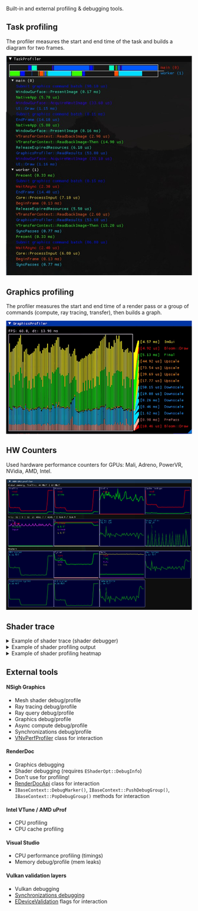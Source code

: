 Built-in and external profiling & debugging tools.

## Task profiling

The profiler measures the start and end time of the task and builds a diagram for two frames.

![](img/TaskProfiler.jpg)


## Graphics profiling

The profiler measures the start and end time of a render pass or a group of commands (compute, ray tracing, transfer), then builds a graph.

![](img/GraphicsProfiler.jpg)


## HW Counters

Used hardware performance counters for GPUs: Mali, Adreno, PowerVR, NVidia, AMD, Intel.

![](img/ARM-HWCounters.png)


## Shader trace

<details>
<summary>Example of shader trace (shader debugger)</summary>

```cpp
//> gl_GlobalInvocationID: uint3 {8, 8, 0}
//> gl_LocalInvocationID: uint3 {0, 0, 0}
//> gl_WorkGroupID: uint3 {1, 1, 0}
no source

//> index: uint {136}
//  gl_GlobalInvocationID: uint3 {8, 8, 0}
11. index = gl_GlobalInvocationID.x + gl_GlobalInvocationID.y * gl_NumWorkGroups.x * gl_WorkGroupSize.x;

//> size: uint {256}
12. size = gl_NumWorkGroups.x * gl_NumWorkGroups.y * gl_WorkGroupSize.x * gl_WorkGroupSize.y;

//> value: float {0.506611}
//  index: uint {136}
//  size: uint {256}
13. value = sin( float(index) / size );

//> imageStore(): void
//  gl_GlobalInvocationID: uint3 {8, 8, 0}
//  value: float {0.506611}
14.     imageStore( un_OutImage, ivec2(gl_GlobalInvocationID.xy), vec4(value) );
```
The `//>` symbol marks the modified variable or function result.
</details>

<details>
<summary>Example of shader profiling output</summary>

```cpp
//> gl_GlobalInvocationID: uint3 {512, 512, 0}
//> gl_LocalInvocationID: uint3 {0, 0, 0}
//> gl_WorkGroupID: uint3 {64, 64, 0}
no source

// subgroup total: 100.00%,  avr: 100.00%,  (95108.00)
// device   total: 100.00%,  avr: 100.00%,  (2452.00)
// invocations:    1
106. void main ()

// subgroup total: 89.57%,  avr: 89.57%,  (85192.00)
// device   total: 89.56%,  avr: 89.56%,  (2196.00)
// invocations:    1
29. float FBM (in float3 coord)

// subgroup total: 84.67%,  avr: 12.10%,  (11504.57)
// device   total: 84.18%,  avr: 12.03%,  (294.86)
// invocations:    7
56. float GradientNoise (const float3 pos)

// subgroup total: 45.15%,  avr: 0.81%,  (766.86)
// device   total: 44.54%,  avr: 0.80%,  (19.50)
// invocations:    56
72. float3 DHash33 (const float3 p)
```
</details>

<details>
<summary>Example of shader profiling heatmap</summary>

![](img/ShaderProfilerHeatmap.jpg)

</details>


## External tools

#### NSigh Graphics

 * Mesh shader debug/profile
 * Ray tracing debug/profile
 * Ray query debug/profile
 * Graphics debug/profile
 * Async compute debug/profile
 * Synchronizations debug/profile
 * [VNvPerfProfiler](https://github.com/azhirnov/as-en/blob/dev/AE/engine/src/graphics/Vulkan/Utils/VNvPerfProfiler.h) class  for interaction

#### RenderDoc

 * Graphics debugging
 * Shader debugging (requires `EShaderOpt::DebugInfo`)
 * Don't use for profiling!
 * [RenderDocApi](https://github.com/azhirnov/as-en/blob/dev/AE/engine/src/graphics/Vulkan/Utils/RenderDocApi.h) class for interaction
 * `IBaseContext::DebugMarker()`, `IBaseContext::PushDebugGroup()`, `IBaseContext::PopDebugGroup()` methods for interaction

#### Intel VTune / AMD uProf

 * CPU profiling
 * CPU cache profiling

#### Visual Studio

 * CPU performance profiling (timings)
 * Memory debug/profile (mem leaks)

#### Vulkan validation layers

 * Vulkan debugging
 * [Synchronizations debugging](https://www.lunarg.com/wp-content/uploads/2020/09/Final_LunarG_Guide_to_Vulkan-Synchronization_Validation_08_20.pdf)
 * [EDeviceValidation](https://github.com/azhirnov/as-en/blob/dev/AE/engine/src/graphics/Public/GraphicsCreateInfo.h#L17) flags for interaction


